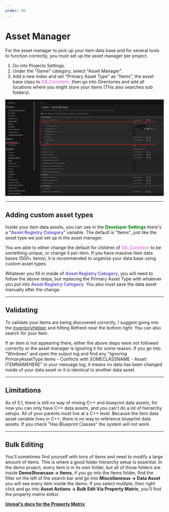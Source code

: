 ```yaml
---
order: 90
---
```


# Asset Manager

For the asset manager to pick up your item data base and for several tools to function correctly, you must set up the asset manager per project.
1. Go into Projects Settings.
2. Under the "Game" category, select "Asset Manager".
3. Add a new index and set "Primary Asset Type" as "Items", the asset base class to <span style="color:violet">**DA_CoreItem**</span>, then go into Directories and add all locations where you might store your items (This also searches sub folders).

![](/pictures/AssetManagerAddAssetType.png)

---
## Adding custom asset types
Inside your item data assets, you can see in the <span style="color:green">**Developer Settings**</span> there's a "<span style="color:slateblue">**Asset Registry Category**</span>" variable. The default is "Items", just like the asset type we just set up in the asset manager.

You are able to either change the default for children of <span style="color:violet">**DA_CoreItem**</span> to be something unique, or change it per-item. If you have massive item data bases (500+ items), it is recommended to organize your data base using custom asset types.

Whatever you fill in inside of <span style="color:slateblue">**Asset Registry Category**</span>, you will need to follow the above steps, but replacing the Primary Asset Type with whatever you put into <span style="color:slateblue">**Asset Registry Category**</span>. You also must save the data asset manually after the change.

---
## Validating
To validate your items are being discovered correctly, I suggest going into the [InventoryHelper](http://inventoryframework.github.io/tools/productivity/#inventory-helper) and hitting Refresh near the bottom right. You can also search for your item.

If an item is not appearing there, either the above steps were not followed correctly or the asset manager is ignoring it for some reason.
If you go into "Windows" and open the output log and find any "Ignoring PrimaryAssetType Items - Conflicts with SOMECLASSNAME - Asset: ITEMNAMEHERE" in your message log, it means no data has been changed inside of your data asset or it is identical to another data asset.

---
## Limitations
As of 5.1, there is still no way of mixing C++ and blueprint data assets, for now you can only have C++ data assets, and you can't do a lot of hierarchy setups. All of your parents must live at a C++ level.
Because the item data asset variable lives in C++, there is no way to reference blueprint data assets. If you check "Has Blueprint Classes" the system will not work.

--- 
## Bulk Editing
You'll sometimes find yourself with tons of items and need to modify a large amount of items. This is where a good folder hierarchy setup is essential. In the demo project, every item is in its own folder, but all of those folders are inside **DemoShowcase -> Items**, if you go into the Items folder, find the filter on the left of the search bar and go into **Miscellaneous -> Data Asset** you will see every item inside the demo. If you select multiple, then right click and go into **Asset Actions -> Bulk Edit Via Property Matrix**, you'll find the property matrix editor.

<a href="https://docs.unrealengine.com/4.27/en-US/Basics/UI/PropertyMatrix/" target="_blank">**Unreal's docs for the Property Matrix**</a>